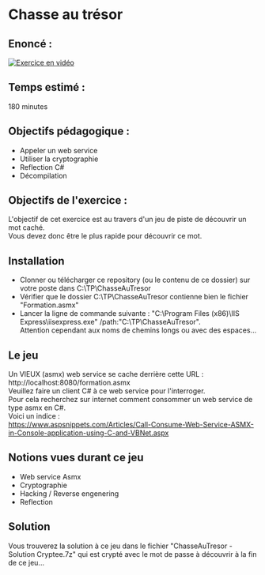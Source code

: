 # Chasse au trésor  
## Enoncé :  
  
[![Exercice en vidéo](https://img.youtube.com/vi/HVq0fFf4f9U/mqdefault.jpg)](https://youtu.be/HVq0fFf4f9U)  
  
## Temps estimé :  
180 minutes  
## Objectifs pédagogique :  
- Appeler un web service  
- Utiliser la cryptographie  
- Reflection C#  
- Décompilation  
  
## Objectifs de l'exercice :  
L'objectif de cet exercice est au travers d'un jeu de piste de découvrir un mot caché.  
Vous devez donc être le plus rapide pour découvrir ce mot.  
  
## Installation  
- Clonner ou télécharger ce repository (ou le contenu de ce dossier) sur votre poste dans C:\TP\ChasseAuTresor  
- Vérifier que le dossier C:\TP\ChasseAuTresor contienne bien le fichier "Formation.asmx"  
- Lancer la ligne de commande suivante : "C:\Program Files (x86)\IIS Express\iisexpress.exe" /path:"C:\TP\ChasseAuTresor".  
  Attention cependant aux noms de chemins longs ou avec des espaces...  
  
## Le jeu  
Un VIEUX (asmx) web service se cache derrière cette URL : http://localhost:8080/formation.asmx  
Veuillez faire un client C# à ce web service pour l'interroger.  
Pour cela recherchez sur internet comment consommer un web service de type asmx en C#.  
Voici un indice :  
https://www.aspsnippets.com/Articles/Call-Consume-Web-Service-ASMX-in-Console-application-using-C-and-VBNet.aspx  
  
## Notions vues durant ce jeu  
- Web service Asmx  
- Cryptographie  
- Hacking / Reverse engenering  
- Reflection  
  
## Solution  
Vous trouverez la solution à ce jeu dans le fichier "ChasseAuTresor - Solution Cryptee.7z" qui est crypté avec le mot de passe à découvrir à la fin de ce jeu...  